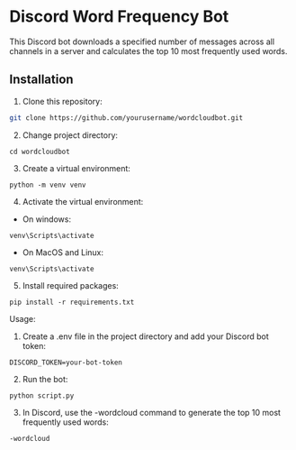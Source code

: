 # Discord Word Frequency Bot

This Discord bot downloads a specified number of messages across all channels in a server and calculates the top 10 most frequently used words.

## Installation

1. Clone this repository:

```bash
git clone https://github.com/yourusername/wordcloudbot.git
```

2. Change project directory:

```
cd wordcloudbot
```

3. Create a virtual environment:

```
python -m venv venv
```

4. Activate the virtual environment:

- On windows:

```
venv\Scripts\activate
```

- On MacOS and Linux:
```
venv\Scripts\activate
```

5. Install required packages:
```
pip install -r requirements.txt
```

Usage:

1. Create a .env file in the project directory and add your Discord bot token:
```
DISCORD_TOKEN=your-bot-token
```

2. Run the bot:
```
python script.py
```

3. In Discord, use the -wordcloud command to generate the top 10 most frequently used words:
```
-wordcloud

```

